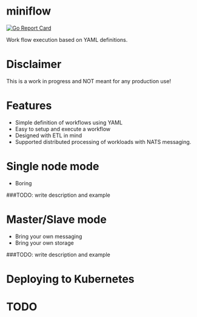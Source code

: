 # miniflow
[![Go Report Card](https://goreportcard.com/badge/github.com/jsam/miniflow)](https://goreportcard.com/report/github.com/jsam/miniflow)

Work flow execution based on YAML definitions.

# Disclaimer

This is a work in progress and NOT meant for any production use!


# Features

  * Simple definition of workflows using YAML
  * Easy to setup and execute a workflow
  * Designed with ETL in mind
  * Supported distributed processing of workloads with NATS messaging.


# Single node mode

  * Boring

  ###TODO: write description and example


# Master/Slave mode

  * Bring your own messaging
  * Bring your own storage

  ###TODO: write description and example

# Deploying to Kubernetes


# TODO
